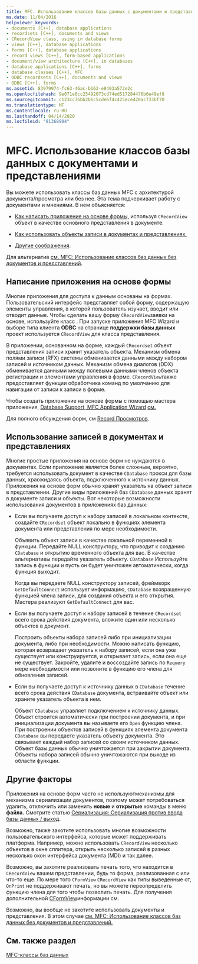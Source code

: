```yaml
---
title: MFC. Использование классов базы данных с документами и представлениями
ms.date: 11/04/2016
helpviewer_keywords:
- documents [C++], database applications
- recordsets [C++], documents and views
- CRecordView class, using in database forms
- views [C++], database applications
- forms [C++], database applications
- record views [C++], form-based applications
- document/view architecture [C++], in databases
- database applications [C++], forms
- database classes [C++], MFC
- ODBC recordsets [C++], documents and views
- ODBC [C++], forms
ms.assetid: 83979974-fc63-46ac-b162-e8403a572e2c
ms.openlocfilehash: 9e071e0cc25492073cd74ed517284476b6e49ef8
ms.sourcegitcommit: c123cc76bb2b6c5cde6f4c425ece420ac733bf70
ms.translationtype: MT
ms.contentlocale: ru-RU
ms.lasthandoff: 04/14/2020
ms.locfileid: "81368904"
---
```

# <a name="mfc-using-database-classes-with-documents-and-views"></a>MFC. Использование классов базы данных с документами и представлениями

Вы можете использовать классы баз данных MFC с архитектурой документа/просмотра или без нее. Эта тема подчеркивает работу с документами и мнениями. В нем объясняется:

- [Как написать приложение на основе формы,](#_core_writing_a_form.2d.based_application) используя `CRecordView` объект в качестве основного представления в документе.

- [Как использовать объекты записи в документах и представлениях.](#_core_using_recordsets_in_documents_and_views)

- [Другие соображения](#_core_other_factors).

Для альтернатив [см. MFC: Использование классов баз данных без документов и представлений](../data/mfc-using-database-classes-without-documents-and-views.md).

## <a name="writing-a-form-based-application"></a><a name="_core_writing_a_form.2d.based_application"></a>Написание приложения на основе формы

Многие приложения для доступа к данным основаны на формах. Пользовательский интерфейс представляет собой форму, содержащую элементы управления, в которой пользователь изучает, вводит или отводит данные. Чтобы сделать вашу форму `CRecordView`заявки на основе, используйте класс . При запуске приложения MFC Wizard и выборе типа клиента **ODBC** на странице **поддержки базы данных** проект используется `CRecordView` для класса представления.

В приложении, основанном на форме, каждый `CRecordset` объект представления записи хранит указатель объекта. Механизм обмена полями записи (RFX) системы обменивается данными между набором записей и источником данных. Механизм обмена диалогов (DDX) обменивается данными между полевыми данными членов объекта регистрации и элементами управления в форме. `CRecordView`также предоставляет функции обработчика команд по умолчанию для навигации от записи к записи в форме.

Чтобы создать приложение на основе формы с помощью мастера приложения, [Database Support, MFC Application Wizard](../mfc/reference/database-support-mfc-application-wizard.md) [см.](../mfc/reference/creating-a-forms-based-mfc-application.md)

Для полного обсуждения форм, см [Record Просмотров](../data/record-views-mfc-data-access.md).

## <a name="using-recordsets-in-documents-and-views"></a><a name="_core_using_recordsets_in_documents_and_views"></a>Использование записей в документах и представлениях

Многие простые приложения на основе форм не нуждаются в документах. Если приложение является более сложным, вероятно, требуется использовать документ в качестве `CDatabase` прокси для базы данных, храожидаясь объекта, подключенного к источнику данных. Приложения на основе форм обычно хранят указатель на объект записи в представлении. Другие виды приложений баз `CDatabase` данных хранят в документе записи и объекты. Вот некоторые возможности использования документов в приложениях баз данных:

- Если вы получаете доступ к набору записей в локальном контексте, создайте `CRecordset` объект локально в функциях элемента документа или представления по мере необходимости.

   Объявить объект записи в качестве локальной переменной в функции. Передайте NULL конструктору, что приводит к созданию `CDatabase` и открытию временного объекта для вас. В качестве альтернативы передайте указатель объекту. `CDatabase` Используйте запись в функции и пусть он будет уничтожен автоматически, когда функция выходит.

   Когда вы передаете NULL конструктору записей, фреймворк `GetDefaultConnect` использует информацию, `CDatabase` возвращенную функцией члена записи, для создания объекта и его открытия. Мастера реализуют `GetDefaultConnect` для вас.

- Если вы получаете доступ к набору записей в течение `CRecordset` всего срока действия документа, вложите один или несколько объектов в документ.

   Построить объекты набора записей либо при инициализации документа, либо при необходимости. Можно написать функцию, которая возвращает указатель к набору записей, если она уже существует или конструируется, и открывает запись, если она еще не существует. Закройте, удалите и воссоздайте запись по `Requery` мере необходимости или позвоните в функцию его члена для обновления записей.

- Если вы получаете доступ к источнику данных в `CDatabase` течение всего срока действия `CDatabase` документа, встраивайте объект или храните указатель объекта в нем.

   Объект `CDatabase` управляет подключением к источнику данных. Объект строится автоматически при построении документа, и при инициализации документа вы называете его `Open` функцию члена. При построении объектов записей в функциях элемента документа `CDatabase` вы передаете указатель объекту документа. Это связывает каждый набор записей со своим источником данных. Объект базы данных обычно уничтожается при закрытии документа. Объекты набора записей обычно уничтожаются при выходе из области функции.

## <a name="other-factors"></a><a name="_core_other_factors"></a>Другие факторы

Приложения на основе форм часто не используютмеханизмы для механизма сериализации документов, поэтому может потребоваться удалить, отключить или заменить **новые** и **открытые** команды в меню **файла.** Смотрите статью [Сериализация: Сериализация против ввода базы данных / выход](../mfc/serialization-serialization-vs-database-input-output.md).

Возможно, также захотите использовать многие возможности пользовательского интерфейса, которые может поддерживать платформа. Например, можно использовать `CRecordView` несколько объектов в окне сплитера, открыть несколько записей в разных несколько окон интерфейса документа (MDI) и так далее.

Возможно, вы захотите реализовать печать того, что находится в `CRecordView` вашем представлении, будь то форма, реализованная с или что-то еще. По мере того `CFormView` `CRecordView` как типы выведенные от, `OnPrint` не поддерживают печать, но вы можете переопределить функцию члена для того чтобы позволить печать. Для получения дополнительной [CFormView](../mfc/reference/cformview-class.md)информации см.

Возможно, вы вообще не захотите использовать документы и представления. В этом случае [см. MFC: Использование классов баз данных без документов и представлений.](../data/mfc-using-database-classes-without-documents-and-views.md)

## <a name="see-also"></a>См. также раздел

[MFC-классы баз данных](../data/mfc-database-classes-odbc-and-dao.md)

